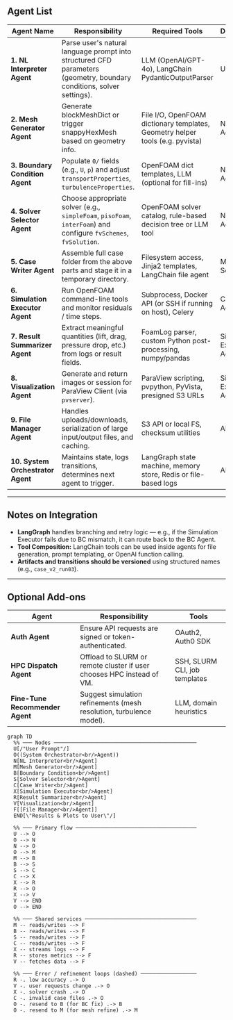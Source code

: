 ## Agent List

| Agent Name | Responsibility | Required Tools | Dependencies |
|------------|----------------|----------------|--------------|
| **1. NL Interpreter Agent** | Parse user's natural language prompt into structured CFD parameters (geometry, boundary conditions, solver settings). | LLM (OpenAI/GPT-4o), LangChain PydanticOutputParser | User input |
| **2. Mesh Generator Agent** | Generate blockMeshDict or trigger snappyHexMesh based on geometry info. | File I/O, OpenFOAM dictionary templates, Geometry helper tools (e.g. pyvista) | NL Interpreter Agent |
| **3. Boundary Condition Agent** | Populate `0/` fields (e.g., `U`, `p`) and adjust `transportProperties`, `turbulenceProperties`. | OpenFOAM dict templates, LLM (optional for fill-ins) | NL Interpreter Agent |
| **4. Solver Selector Agent** | Choose appropriate solver (e.g., `simpleFoam`, `pisoFoam`, `interFoam`) and configure `fvSchemes`, `fvSolution`. | OpenFOAM solver catalog, rule-based decision tree or LLM tool | NL Interpreter Agent |
| **5. Case Writer Agent** | Assemble full case folder from the above parts and stage it in a temporary directory. | Filesystem access, Jinja2 templates, LangChain file agent | Mesh, BC, Solver Agents |
| **6. Simulation Executor Agent** | Run OpenFOAM command-line tools and monitor residuals / time steps. | Subprocess, Docker API (or SSH if running on host), Celery | Case Writer Agent |
| **7. Result Summarizer Agent** | Extract meaningful quantities (lift, drag, pressure drop, etc.) from logs or result fields. | FoamLog parser, custom Python post-processing, numpy/pandas | Simulation Executor Agent |
| **8. Visualization Agent** | Generate and return images or session for ParaView Client (via `pvserver`). | ParaView scripting, pvpython, PyVista, presigned S3 URLs | Simulation Executor Agent |
| **9. File Manager Agent** | Handles uploads/downloads, serialization of large input/output files, and caching. | S3 API or local FS, checksum utilities | All agents |
| **10. System Orchestrator Agent** | Maintains state, logs transitions, determines next agent to trigger. | LangGraph state machine, memory store, Redis or file-based logs | All |

---

## Notes on Integration

- **LangGraph** handles branching and retry logic — e.g., if the Simulation Executor fails due to BC mismatch, it can route back to the BC Agent.
- **Tool Composition:** LangChain tools can be used inside agents for file generation, prompt templating, or OpenAI function calling.
- **Artifacts and transitions should be versioned** using structured names (e.g., `case_v2_run03`).

---

## Optional Add-ons

| Agent | Responsibility | Tools |
|-------|----------------|-------|
| **Auth Agent** | Ensure API requests are signed or token-authenticated. | OAuth2, Auth0 SDK |
| **HPC Dispatch Agent** | Offload to SLURM or remote cluster if user chooses HPC instead of VM. | SSH, SLURM CLI, job templates |
| **Fine-Tune Recommender Agent** | Suggest simulation refinements (mesh resolution, turbulence model). | LLM, domain heuristics |

```mermaid
graph TD
  %% ─── Nodes ──────────────────────────────────────────────
  U[/"User Prompt"/]
  O((System Orchestrator<br/>Agent))
  N[NL Interpreter<br/>Agent]
  M[Mesh Generator<br/>Agent]
  B[Boundary Condition<br/>Agent]
  S[Solver Selector<br/>Agent]
  C[Case Writer<br/>Agent]
  X[Simulation Executor<br/>Agent]
  R[Result Summarizer<br/>Agent]
  V[Visualization<br/>Agent]
  F[[File Manager<br/>Agent]]
  END[\"Results & Plots to User\"/]

  %% ─── Primary flow ───────────────────────────────────────
  U --> O
  O --> N
  N --> O
  O --> M
  M --> B
  B --> S
  S --> C
  C --> X
  X --> R
  R --> O
  X --> V
  V --> END
  O --> END

  %% ─── Shared services ────────────────────────────────────
  M -- reads/writes --> F
  B -- reads/writes --> F
  S -- reads/writes --> F
  C -- reads/writes --> F
  X -- streams logs --> F
  R -- stores metrics --> F
  V -- fetches data --> F

  %% ─── Error / refinement loops (dashed) ──────────────────
  R -. low accuracy .-> O
  V -. user requests change .-> O
  X -. solver crash .-> O
  C -. invalid case files .-> O
  O -. resend to B (for BC fix) .-> B
  O -. resend to M (for mesh refine) .-> M
```
